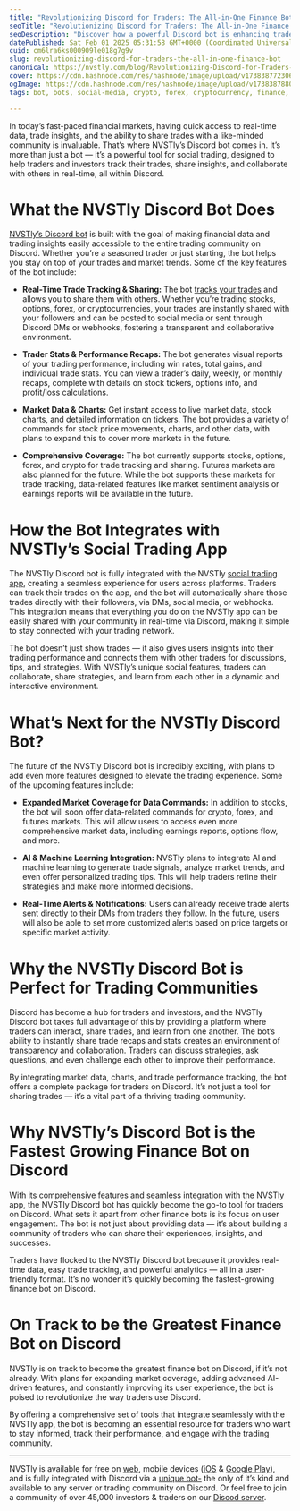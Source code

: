 ```yaml
---
title: "Revolutionizing Discord for Traders: The All-in-One Finance Bot"
seoTitle: "Revolutionizing Discord for Traders: The All-in-One Finance Bot"
seoDescription: "Discover how a powerful Discord bot is enhancing trade tracking, community engagement, and real-time market insights for traders across all financial "
datePublished: Sat Feb 01 2025 05:31:58 GMT+0000 (Coordinated Universal Time)
cuid: cm6lra6ks000909le018g7g9v
slug: revolutionizing-discord-for-traders-the-all-in-one-finance-bot
canonical: https://nvstly.com/blog/Revolutionizing-Discord-for-Traders-The-393059
cover: https://cdn.hashnode.com/res/hashnode/image/upload/v1738387723062/1da32621-9f04-43e3-9b6f-616090d6392d.png
ogImage: https://cdn.hashnode.com/res/hashnode/image/upload/v1738387880052/4192f4ec-65e1-4cee-b7e4-f72138caaf13.png
tags: bot, bots, social-media, crypto, forex, cryptocurrency, finance, fintech, social-network, trading, discord, investing, stocks, discord-bot, stockmarket

---
```


In today’s fast-paced financial markets, having quick access to real-time data, trade insights, and the ability to share trades with a like-minded community is invaluable. That’s where NVSTly’s Discord bot comes in. It’s more than just a bot — it’s a powerful tool for social trading, designed to help traders and investors track their trades, share insights, and collaborate with others in real-time, all within Discord.

# **What the NVSTly Discord Bot Does**

[NVSTly’s Discord bot](https://nvstly.com/go/bot) is built with the goal of making financial data and trading insights easily accessible to the entire trading community on Discord. Whether you’re a seasoned trader or just starting, the bot helps you stay on top of your trades and market trends. Some of the key features of the bot include:

* **Real-Time Trade Tracking & Sharing:** The bot [tracks your trades](https://nvstly.com/trades) and allows you to share them with others. Whether you’re trading stocks, options, forex, or cryptocurrencies, your trades are instantly shared with your followers and can be posted to social media or sent through Discord DMs or webhooks, fostering a transparent and collaborative environment.
    
* **Trader Stats & Performance Recaps:** The bot generates visual reports of your trading performance, including win rates, total gains, and individual trade stats. You can view a trader’s daily, weekly, or monthly recaps, complete with details on stock tickers, options info, and profit/loss calculations.
    
* **Market Data & Charts:** Get instant access to live market data, stock charts, and detailed information on tickers. The bot provides a variety of commands for stock price movements, charts, and other data, with plans to expand this to cover more markets in the future.
    
* **Comprehensive Coverage:** The bot currently supports stocks, options, forex, and crypto for trade tracking and sharing. Futures markets are also planned for the future. While the bot supports these markets for trade tracking, data-related features like market sentiment analysis or earnings reports will be available in the future.
    

# **How the Bot Integrates with NVSTly’s Social Trading App**

The NVSTly Discord bot is fully integrated with the NVSTly [social trading app](https://nvstly.com/), creating a seamless experience for users across platforms. Traders can track their trades on the app, and the bot will automatically share those trades directly with their followers, via DMs, social media, or webhooks. This integration means that everything you do on the NVSTly app can be easily shared with your community in real-time via Discord, making it simple to stay connected with your trading network.

The bot doesn’t just show trades — it also gives users insights into their trading performance and connects them with other traders for discussions, tips, and strategies. With NVSTly’s unique social features, traders can collaborate, share strategies, and learn from each other in a dynamic and interactive environment.

# **What’s Next for the NVSTly Discord Bot?**

The future of the NVSTly Discord bot is incredibly exciting, with plans to add even more features designed to elevate the trading experience. Some of the upcoming features include:

* **Expanded Market Coverage for Data Commands:** In addition to stocks, the bot will soon offer data-related commands for crypto, forex, and futures markets. This will allow users to access even more comprehensive market data, including earnings reports, options flow, and more.
    
* **AI & Machine Learning Integration:** NVSTly plans to integrate AI and machine learning to generate trade signals, analyze market trends, and even offer personalized trading tips. This will help traders refine their strategies and make more informed decisions.
    
* **Real-Time Alerts & Notifications:** Users can already receive trade alerts sent directly to their DMs from traders they follow. In the future, users will also be able to set more customized alerts based on price targets or specific market activity.
    

# **Why the NVSTly Discord Bot is Perfect for Trading Communities**

Discord has become a hub for traders and investors, and the NVSTly Discord bot takes full advantage of this by providing a platform where traders can interact, share trades, and learn from one another. The bot’s ability to instantly share trade recaps and stats creates an environment of transparency and collaboration. Traders can discuss strategies, ask questions, and even challenge each other to improve their performance.

By integrating market data, charts, and trade performance tracking, the bot offers a complete package for traders on Discord. It’s not just a tool for sharing trades — it’s a vital part of a thriving trading community.

# **Why NVSTly’s Discord Bot is the Fastest Growing Finance Bot on Discord**

With its comprehensive features and seamless integration with the NVSTly app, the NVSTly Discord bot has quickly become the go-to tool for traders on Discord. What sets it apart from other finance bots is its focus on user engagement. The bot is not just about providing data — it’s about building a community of traders who can share their experiences, insights, and successes.

Traders have flocked to the NVSTly Discord bot because it provides real-time data, easy trade tracking, and powerful analytics — all in a user-friendly format. It’s no wonder it’s quickly becoming the fastest-growing finance bot on Discord.

# **On Track to be the Greatest Finance Bot on Discord**

NVSTly is on track to become the greatest finance bot on Discord, if it’s not already. With plans for expanding market coverage, adding advanced AI-driven features, and constantly improving its user experience, the bot is poised to revolutionize the way traders use Discord.

By offering a comprehensive set of tools that integrate seamlessly with the NVSTly app, the bot is becoming an essential resource for traders who want to stay informed, track their performance, and engage with the trading community.

---

NVSTly is available for free on [web](https://nvstly.com/), mobile devices ([iOS](https://apps.apple.com/us/app/nvstly-social-investing/id6475617649) & [Google Play](https://play.google.com/store/apps/details?id=ly.nvst.android)), and is fully integrated with Discord via a [unique bot-](https://discord.com/application-directory/901245095502819358) the only of it’s kind and available to any server or trading community on Discord. Or feel free to join a community of over 45,000 investors & traders on our [Discod server](https://discord.com/invite/rhAvzyzk9J).